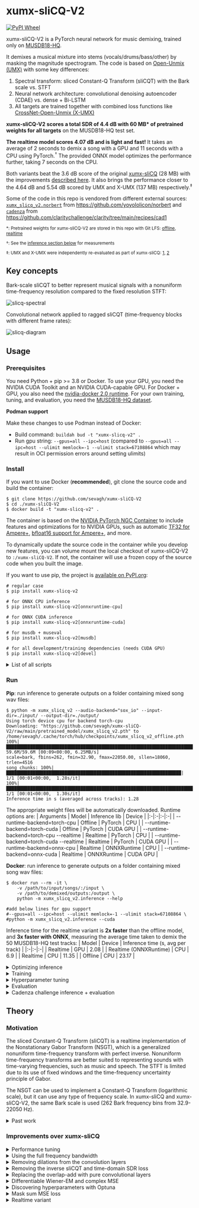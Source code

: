 # xumx-sliCQ-V2

[![PyPI Wheel](https://img.shields.io/pypi/v/xumx_slicq_v2.svg)](https://pypi.python.org/pypi/xumx_slicq_v2)
<!--[![arXiv](https://img.shields.io/badge/arXiv-2112.05509-b31b1b.svg)](https://arxiv.org/abs/2112.05509)-->

xumx-sliCQ-V2 is a PyTorch neural network for music demixing, trained only on [MUSDB18-HQ](https://zenodo.org/record/3338373).

It demixes a musical mixture into stems (vocals/drums/bass/other) by masking the magnitude spectrogram. The code is based on [Open-Unmix (UMX)](https://github.com/sigsep/open-unmix-pytorch) with some key differences:
1. Spectral transform: sliced Constant-Q Transform (sliCQT) with the Bark scale vs. STFT
1. Neural network architecture: convolutional denoising autoencoder (CDAE) vs. dense + Bi-LSTM
1. All targets are trained together with combined loss functions like [CrossNet-Open-Unmix (X-UMX)](https://github.com/sony/ai-research-code/blob/master/x-umx/x-umx.md)

**xumx-sliCQ-V2 scores a total SDR of 4.4 dB with 60 MB\* of pretrained weights for all targets** on the MUSDB18-HQ test set.

**The realtime model scores 4.07 dB and is light and fast!** It takes an average of 2 seconds to demix a song with a GPU and 11 seconds with a CPU using PyTorch.<sup>†</sup> The provided ONNX model optimizes the performance further, taking 7 seconds on the CPU.

Both variants beat the 3.6 dB score of the original [xumx-sliCQ](https://github.com/sevagh/xumx-sliCQ) (28 MB) with the improvements [described here](#improvements-over-xumx-slicq). It also brings the performance closer to the 4.64 dB and 5.54 dB scored by UMX and X-UMX (137 MB) respectively.<sup>‡</sup>

<!--
Cite xumx-sliCQ-V2:
```
(TODO latex citation block here)
write arxiv paper
```-->

Some of the code in this repo is vendored from different external sources: [`xumx_slicq_v2.norbert`](./xumx_slicq_v2/norbert) from <https://github.com/yoyololicon/norbert> and [`cadenza`](./cadenza) from <https://github.com/claritychallenge/clarity/tree/main/recipes/cad1>

<sub>

\*: Pretrained weights for xumx-sliCQ-V2 are stored in this repo with Git LFS: [offline](./pretrained_model), [realtime](./pretrained_model_realtime)

</sub>

<sub>

†: See the [inference section below](#run) for measurements

</sub>

<sub>

‡: UMX and X-UMX were independently re-evaluated as part of xumx-sliCQ: [1](https://github.com/sevagh/xumx_slicq_extra/blob/main/old-latex/mdx-submissions21/paper.md#results), [2](https://github.com/sevagh/xumx_slicq_extra)

</sub>

## Key concepts

Bark-scale sliCQT to better represent musical signals with a nonuniform time-frequency resolution compared to the fixed resolution STFT:

![slicq-spectral](.github/slicq_spectral.png)

Convolutional network applied to ragged sliCQT (time-frequency blocks with different frame rates):

![slicq-diagram](.github/slicq_diagram.png)

## Usage

### Prerequisites

You need Python + pip >= 3.8 or Docker. To use your GPU, you need the NVIDIA CUDA Toolkit and an NVIDIA CUDA-capable GPU. For Docker + GPU, you also need the [nvidia-docker 2.0 runtime](https://docs.nvidia.com/datacenter/cloud-native/container-toolkit/install-guide.html#docker). For your own training, tuning, and evaluation, you need the [MUSDB18-HQ dataset](https://zenodo.org/record/3338373).

**Podman support**

Make these changes to use Podman instead of Docker:
* Build command: `buildah bud -t "xumx-slicq-v2" .`
* Run gpu string: `--gpus=all --ipc=host` (compared to `--gpus=all --ipc=host --ulimit memlock=-1 --ulimit stack=67108864` which may result in OCI permission errors around setting ulimits)

### Install

If you want to use Docker (**recommended**), git clone the source code and build the container:
```
$ git clone https://github.com/sevagh/xumx-sliCQ-V2
$ cd ./xumx-sliCQ-V2
$ docker build -t "xumx-slicq-v2" .
```

The container is based on the [NVIDIA PyTorch NGC Container](https://catalog.ngc.nvidia.com/orgs/nvidia/containers/pytorch) to include features and optimizations for to NVIDIA GPUs, such as automatic [TF32 for Ampere+](https://blogs.nvidia.com/blog/2020/05/14/tensorfloat-32-precision-format/), [bfloat16 support for Ampere+](https://docs.nvidia.com/cuda/ampere-tuning-guide/index.html), and more.

To dynamically update the source code in the container while you develop new features, you can volume mount the local checkout of xumx-sliCQ-V2 to `:/xumx-sliCQ-V2`. If not, the container will use a frozen copy of the source code when you built the image.

If you want to use pip, the project is [available on PyPI.org](https://pypi.org/project/xumx-slicq-v2/):
```
# regular case
$ pip install xumx-slicq-v2

# for ONNX CPU inference
$ pip install xumx-slicq-v2[onnxruntime-cpu]

# for ONNX CUDA inference
$ pip install xumx-slicq-v2[onnxruntime-cuda]

# for musdb + museval
$ pip install xumx-slicq-v2[musdb]

# for all development/training dependencies (needs CUDA GPU)
$ pip install xumx-slicq-v2[devel]
```

<details>
<summary>List of all scripts</summary>

| Script | Description | Device |
|:-|:-|:-|
| For end users | |
| xumx_slicq_v2.inference | Demix mixed songs | CPU **or** CUDA GPU |
| For developers | |
| xumx_slicq_v2.evaluation | Evaluate pretrained networks | CPU |
| xumx_slicq_v2.training | Train the network | CUDA GPU |
| xumx_slicq_v2.optuna | Optuna hyperparam tuning | CUDA GPU |
| xumx_slicq_v2.slicqfinder | Random sliCQT param search | CPU **or** CUDA GPU |
| xumx_slicq_v2.visualization | Generate spectrograms | CPU |
| xumx_slicq_v2.export | Export variants for optimized inference (TorchScript, ONNX) | CPU |

If you installed the package with pip, run them like `python -m xumx_slicq_v2.$script_name`.

</details>

### Run

**Pip**: run inference to generate outputs on a folder containing mixed song wav files:
```
$ python -m xumx_slicq_v2 --audio-backend="sox_io" --input-dir=./input/ --output-dir=./output/
Using torch device cpu for backend torch-cpu
Downloading: "https://github.com/sevagh/xumx-sliCQ-V2/raw/main/pretrained_model/xumx_slicq_v2.pth" to /home/sevagh/.cache/torch/hub/checkpoints/xumx_slicq_v2_offline.pth
100%|████████████████████████████████████████████████████████████████████████| 59.6M/59.6M [00:09<00:00, 6.25MB/s]
scale=bark, fbins=262, fmin=32.90, fmax=22050.00, sllen=18060, trlen=4516
song chunks: 100%|██████████████████████████████████████████████████████████████████| 1/1 [00:01<00:00,  1.28s/it]
100%|███████████████████████████████████████████████████████████████████████████████| 1/1 [00:01<00:00,  1.30s/it]
Inference time in s (averaged across tracks): 1.28
```

The appropriate weight files will be automatically downloaded. Runtime options are:
| Arguments | Model | Inference lib | Device |
|:-|:-|:-|:-|
| --runtime-backend=torch-cpu | Offline | PyTorch | CPU |
| --runtime-backend=torch-cuda | Offline | PyTorch | CUDA GPU |
| --runtime-backend=torch-cpu --realtime | Realtime | PyTorch | CPU |
| --runtime-backend=torch-cuda --realtime | Realtime | PyTorch | CUDA GPU |
| --runtime-backend=onnx-cpu | Realtime | ONNXRuntime | CPU |
| --runtime-backend=onnx-cuda | Realtime | ONNXRuntime | CUDA GPU |

**Docker**: run inference to generate outputs on a folder containing mixed song wav files:
```
$ docker run --rm -it \
    -v /path/to/input/songs/:/input \
    -v /path/to/demixed/outputs:/output \
    python -m xumx_slicq_v2.inference --help

#add below lines for gpu support
#--gpus=all --ipc=host --ulimit memlock=-1 --ulimit stack=67108864 \
#python -m xumx_slicq_v2.inference --cuda
```

Inference time for the realtime variant is **2x faster** than the offline model, and **3x faster with ONNX**, measuring the average time taken to demix the 50 MUSDB18-HQ test tracks:
| Model | Device | Inference time (s, avg per track) |
|:-|:-|:-|
| Realtime | GPU | 2.08 |
| Realtime (ONNXRuntime) | CPU | 6.9 |
| Realtime | CPU | 11.35 |
| Offline | CPU | 23.17 |

<details>
<summary>Optimizing inference</summary>

The offline model has to trade off speed and memory usage from the embedded Wiener-EM step, so I only use it for offline CPU inference. The embedded Wiener-EM filtering step from the Norbert library also introduces additional complexity (complex numbers, etc.) for ONNX exporting.

The ONNX optimizations could be taken further with more effort and/or modifying the xumx-sliCQ-V2 code:
* Improving the CUDA performance
* Enhancing CUDA with the TensorRT provider
* Enhancing CPU performance with the OpenVino provider

</details>

<details>
<summary>Training</summary>

```
$ docker run --rm -it \
    --gpus=all --ipc=host --ulimit memlock=-1 --ulimit stack=67108864 \
    -v /path/to/MUSDB18-HQ/dataset:/MUSDB18-HQ \
    -v /path/to/save/trained/model:/model \
    -p 6006:6006 \
    xumx-slicq-v2 \
    python -m xumx_slicq_v2.training --help
```

The Tensorboard training web dashboard is launched by the training script: <http://127.0.0.1:6006/>.

**To persist the model**, you can volume mount a host volume to `:/model` (as in the command above). Killing and relaunching the container with a persisted model will continue the training process. If not, the trained model will disappear when the container is killed.

The lowest lost achieved (complex cross-target MSE + mask sum MSE loss) was 0.0405 at epoch 198. The average epoch time was around 170 seconds, or just under 3 minutes, with a batch size of 64 (and 8 cpu workers for the dataloader).

The lowest lost achieved for the realtime model was 0.0437 at epoch 161. The average epoch time was around 110 seconds, or just under 2 minutes, with a batch size of 64 (and 8 cpu workers for the dataloader).

</details>

<details>
<summary>Hyperparameter tuning</summary>

```
$ docker run --rm -it \
    --gpus=all --ipc=host --ulimit memlock=-1 --ulimit stack=67108864 \
    -v /path/to/MUSDB18-HQ/dataset:/MUSDB18-HQ \
    -p 6006:6006 \
    xumx-slicq-v2 \
    python -m xumx_slicq_v2.optuna --help
```

The Optuna tuning script runs on a cut-down training and validation dataset, and minimizes the SDR score achieved by the model within 10 epochs per trial. It runs for 100 trials and was used to discover improved hyperparameters for xumx-sliCQ-V2 ([read more here](#improvements-over-xumx-slicq)).

The Optuna tuning web dashboard is launched by the tuning script: <http://127.0.0.1:6006/>.

</details>

<details>
<summary>Evaluation</summary>

```
$ docker run --rm -it \
    -v /path/to/MUSDB18-HQ/dataset:/MUSDB18-HQ \
    xumx-slicq-v2 \
    python -m xumx_slicq_v2.evaluation --help
```

By default, the pretrained model will be evaluated. **Pass different models to evaluate** as a path inside the container relative to the source code dir:
```
$ docker run --rm -it \
    -v /path/to/MUSDB18-HQ/dataset:/MUSDB18-HQ \
    -v /path/to/xumx-sliCQ-V2/source/code:/xumx-sliCQ-V2/ \
    xumx-slicq-v2 \
    python -m xumx_slicq_v2.evaluation \
    --model-path='/xumx-sliCQ-V2/model-to-evaluate'
```

This takes ~2-3 hours to run on all 50 test tracks of MUSDB18-HQ on my CPU (5950X + 64GB RAM). It will output the BSS scores of each track, and at the end, output the median score across all frames and tracks:
```
loading separator
scale=bark, fbins=262, fmin=32.90, fmax=22050.00, sllen=18060, trlen=4516
  0%|                                                                              | 0/50 [00:00<?, ?it/s]track: AM Contra - Heart Peripheral
getting audio
applying separation
n chunks: 4
...
<output truncated>
...
vocals          ==> SDR:   4.791  SIR:   7.794  ISR:   8.579  SAR:   4.500
drums           ==> SDR:   4.846  SIR:   8.062  ISR:   8.649  SAR:   4.953
bass            ==> SDR:   4.690  SIR:   8.778  ISR:   5.558  SAR:   4.193
other           ==> SDR:   3.273  SIR:   2.532  ISR:   8.065  SAR:   4.422
```
To get the total SDR, simply sum the four target SDRs and divide by 4:
```
SDR_tot = (SDR_vocals + SDR_drums + SDR_bass + SDR_other)/4.0
```

</details>

<details>

<summary>Cadenza challenge inference + evaluation</summary>

Code related to the Cadenza challenge is stored in the `./cadenza` package:
```
$ docker run --rm -it \
    -v /path/to/MUSDB18-HQ/dataset/:/MUSDB18-HQ \
    -v /path/to/cadenza/challenge/data/:/CADENZA \
    -v /path/to/store/cadenza/results/:/exp \
    xumx-slicq-v2 python -m cadenza.enhance
```

Inference for the Cadenza Challenge task 1 (cad1) uses [adapted baseline code from the recipe](https://github.com/claritychallenge/clarity/tree/main/recipes/cad1/task1/baseline), as well as custom data downloaded as part of the challenge.

The baseline uses Demucs to perform VDBO separation before further processing; I simply replaced Demucs with xumx-sliCQ-V2 in enhance.py.

</details>

## Theory

### Motivation

The sliced Constant-Q Transform (sliCQT) is a realtime implementation of the Nonstationary Gabor Transform (NSGT), which is a generalized nonuniform time-frequency transform with perfect inverse. Nonuniform time-frequency transforms are better suited to representing sounds with time-varying frequencies, such as music and speech. The STFT is limited due to its use of fixed windows and the time-frequency uncertainty principle of Gabor.

The NSGT can be used to implement a Constant-Q Transform (logarithmic scale), but it can use any type of frequency scale. In xumx-sliCQ and xumx-sliCQ-V2, the same Bark scale is used (262 Bark frequency bins from 32.9-22050 Hz).

<details>
<summary>Past work</summary>

In 2021, I worked on xumx-sliCQ (V1), [the first variant](https://github.com/sevagh/xumx-sliCQ), to submit to the MDX 21 ([Music Demixing Challenge 2021](https://www.aicrowd.com/challenges/music-demixing-challenge-ismir-2021) on AICrowd), and got my paper published to [the MDX 21 workshop](https://mdx-workshop.github.io/proceedings/hanssian.pdf) at ISMIR 2021 (and [arXiv](https://arxiv.org/abs/2112.05509)). The time-frequency uncertainty principle aligned with my desired thesis topic at the Music Technology Master's program at McGill.

In 2023, I chose to revisit the code of xumx-sliCQ for submission to the [First Cadenza Challenge (CAD1)](http://cadenzachallenge.org/), which is a music demixing challenge with the additional context of hearing loss and accessibility. Nonuniform time-frequency transforms, like the sliCQT, are related to the nolinear human auditory system, and I had specific auditory motivations for choosing the Bark scale for the sliCQT in xumx-sliCQ.

</details>

### Improvements over xumx-sliCQ

<details>
<summary>Performance tuning</summary>

First, I improved a lot of sloppy non-neural network code. The embedded [nsgt library](./xumx_slicq_v2/nsgt), which provides the sliCQT (and originates from <https://github.com/sevagh/nsgt>, and before that, the source <https://github.com/grrrr/nsgt>), had a lot of calls to NumPy after my initial conversion to PyTorch, leading to unnecessary host-device communication throughout an epoch trained on my GPU.

Next, I focused on making my epochs faster. The faster I can train it, the more I can work on xumx-sliCQ-V2 within a given time frame. To get the most out of the PyTorch code and my NVIDIA Ampere GPU (3090), I used two resources:
* Using the NVIDIA PyTorch Docker container (`nvcr.io/nvidia/pytorch:22.12-py3`) as the base for my training container to take advantage of implicit speedups provided by NVIDIA (e.g. automatically-enabled [TF32](https://blogs.nvidia.com/blog/2020/05/14/tensorfloat-32-precision-format/_))
* Modifying my PyTorch code according to the [performance tuning guide](https://pytorch.org/tutorials/recipes/recipes/tuning_guide.html)

The code changes were the following:
* In the model code:
    1. `bias=False` for every conv layer that was followed by a batch norm:
        ```
        encoder.extend([
            Conv2d(
                hidden_size_1,
                hidden_size_2,
                (freq_filter, time_filter_2),
                bias=False,
            ),
            BatchNorm2d(hidden_size_2),
            ReLU(),
        ])
        ```
* In the training code:
    1. Set the model `.to(memory_format=torch.channels_last)`
    1. Enable cuDNN benchmarking
        ```
        torch.backends.cudnn.benchmark = True
        ```
    1. Forcing some additional more TF32-related settings:
        ```
        torch.backends.cudnn.allow_tf32 = True
        ```
    1. Using AMP (Automatic Mixed Precision) with bfloat16 (on CUDA and CPU) (greatly reduces memory during training, allowing a larger batch size):
        ```
        with torch.autocast("cuda", dtype=torch.bfloat16),
                torch.autocast("cpu", dtype=torch.bfloat16):
        ```

An epoch takes ~170s (train + validation) on my RTX 3090 with 24GB of GPU memory with `--batch-size=64 --nb-workers=8`. xumx-sliCQ by contrast took 350s per epoch with a batch size of 32 on an RTX 3080 Ti (which had 12GB GPU memory, half of my 3090). However, the old code used PyTorch 1.10, so the upgrade of V2 to 1.13 may also be contributing to improved performance.

</details>

<details>
<summary>Using the full frequency bandwidth</summary>

In xumx-sliCQ, I didn't use frequency bins above 16,000 Hz in the neural network; the demixing was only done on the frequency bins lower than that limit, copying the `umx` pretrained model of UMX. UMX's other pretrained model, `umxhq`, uses the full spectral bandwidth. In xumx-sliCQ-V2, I removed the bandwidth parameter to pass all the frequency bins of the sliCQT through the neural network.

</details>

<details>
<summary>Removing dilations from the convolution layers</summary>

In the CDAE of xumx-sliCQ, I used a dilation of 2 in the time axis to arbitrarily increase the receptive field without paying attention to music demixing quality (because dilations sound cool).

In xumx-sliCQ-V2, I didn't use any dilations since I had no reason to.

</details>

<details>
<summary>Removing the inverse sliCQT and time-domain SDR loss</summary>

In xumx-sliCQ, I applied the mixed-domain SDR and MSE loss of X-UMX. However, due to the large computational graph introduced by the inverse sliCQT operation, I was disabling its gradient:
```
X = slicqt(x)
Xmag = torch.abs(X)
Ymag_est = unmix(Xmag)
Ycomplex_est = mix_phase(torch.angle(X), Ymag_est)

with torch.no_grad():
     y_est = islicqt(Ycomplex_est)
```

Without this, the epoch time goes from 1-5 minutes to 25+ minutes, making training unfeasible. However, by disabling the gradient, the SDR loss can't influence the network performance. In practice, I found that the MSE was an acceptable correlate to SDR performance, and dropped the isliCQT and SDR loss calculation.

</details>

<details>
<summary>Replacing the overlap-add with pure convolutional layers</summary>

A quirk of the sliCQT is that rather than the familiar 2 dimensions of time and frequency, it has 3 dimensions: slice, time-per-slice, and frequency. Adjacent slices have a 50% overlap with one another and must be summed to get the true spectrogram in a destructive operation (50% of the time coefficients are lost, with no inverse).

In xumx-sliCQ, an extra transpose convolutional layer with stride 2 is used to grow the time coefficients back to the original size after the 4-layer CDAE, to undo the destruction of the overlap-add.

In xumx-sliCQ-V2, the first convolutional layer takes the overlap into account by setting the kernel and stride to the window and hop size of the destructive overlap-add. The result is that the input is downsampled in a way that is recovered by the final transpose convolution layer in the 4-layer CDAE, eliminating the need for an extra upsampling layer.

Diagram (shown for one time-frequency block):
![slicq-overlap-improved](.github/slicq_overlap_improved.png)

By this point, I had a model that scored **4.1 dB** with 28 MB of weights using magnitude MSE loss.

</details>

<details>
<summary>Differentiable Wiener-EM and complex MSE</summary>

Borrowing from [Danna-Sep](https://github.com/yoyololicon/danna-sep), one of the [top performers in the MDX 21 challenge](https://github.com/yoyololicon/music-demixing-challenge-ismir-2021-entry), the differentiable Wiener-EM step is used inside the neural network during training, such that the output of xumx-sliCQ-V2 is a complex sliCQT, and the complex MSE loss function is used instead of the magnitude MSE loss. Wiener-EM is applied separately in each frequency block as shown in the [architecture diagram at the top of the README](#key-concepts).

This got the score to **4.24 dB** with 28 MB of weights trained with complex MSE loss (0.0395).

In xumx-sliCQ, Wiener-EM was only applied in the STFT domain as a post-processing step. The network was trained using magnitude MSE loss. The waveform estimate of xumx-sliCQ combined the estimate of the target magnitude with the phase of the mix (noisy phase or mix phase).

</details>

<details>
<summary>Discovering hyperparameters with Optuna</summary>

Using the included [Optuna tuning script](./xumx_slicq_v2/tuning.py), new hyperparameters that gave the highest SDR after cut-down training/validation epochs were:
* Changing the hidden sizes (channels) of the 2-layer CDAE from 25,55 to 50,51 (increased the model size from ~28-30MB to 60MB)
* Changing the size of the time filter in the 2nd layer from 3 to 4

Note that:
* The time kernel and stride of the first layer uses the window and hop size related to the overlap-add procedure, so it's not a tunable hyperparameter
* The ragged nature of the sliCQT makes it tricky to modify frequency kernel sizes (since the time-frequency bins can vary in their frequency bins, from 1 single frequency up to 86), so I kept those fixed from xumx-sliCQ
* The sliCQT params could be considered a hyperparameter, but the shape of the sliCQT modifies the network architecture, so for simplicity I kept it the same as xumx-sliCQ (262 bins, Bark scale, 32.9-22050 Hz)

This got the score to **4.35 dB** with 60 MB of weights trained with complex MSE loss of 0.0390.

</details>

<details>
<summary>Mask sum MSE loss</summary>

In spectrogram masking approaches to music demixing, commonly a ReLU or Sigmoid activation function is applied as the final activation layer to produce a non-negative mask for the mix magnitude spectrogram. In xumx-sliCQ, I used a Sigmoid activation in the final layer (UMX uses a ReLU). The final mask is multiplied with the input mixture:
```
mix = x.clone()

# x is a mask
x = cdae(x)

# apply the mask, i.e. multiplicative skip connection
x = x*mix
```

Since the mask for each target is between [0, 1], and the targets must add up to the mix, then the masks must add up to exactly 1:
```
drum_mask*mix + vocals_mask*mix + other_mask*mix + bass_mask*mix = mix
drum_mask + vocals_mask + other_mask + bass_mask = 1.0
```

In xumx-sliCQ-V2, I added a second loss term called the mask sum loss, which is the MSE between the sum of the four target masks and a matrix of 1s. This needs a small code change where both the complex slicqt (after Wiener-EM) and the sigmoid masks are returned in the training loop.

This got the score to **4.4 dB** with 60 MB of weights trained with complex MSE loss + mask sum loss of 0.0405.

</details>

<details>
<summary>Realtime variant</summary>

For a future realtime demixing project, I decided to create a realtime variant of xumx-sliCQ-V2. To support realtime inputs:
* I added left padding of the first convolution layer, such that the intermediate representations throughout the autoencoder are only derived from causal inputs
* I replaced the resource-intensive Wiener-EM target maximization with the naive mix-phase approach, which is computationally much lighter (simply combine the target magnitude slicqt with the phase of the mix)

</details>
